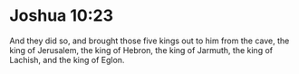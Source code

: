 # Joshua 10:23

And they did so, and brought those five kings out to him from the cave, the king of Jerusalem, the king of Hebron, the king of Jarmuth, the king of Lachish, and the king of Eglon.
